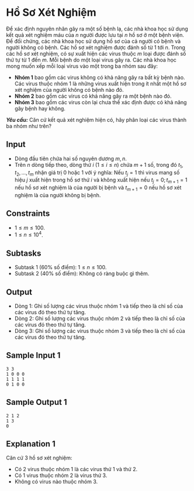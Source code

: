 # Hồ Sơ Xét Nghiệm

Để xác định nguyên nhân gây ra một số bệnh lạ, các nhà khoa học sử dụng kết quả xét nghiệm máu của $n$ người được lưu tại $n$ hồ sơ ở một bệnh viện. Để đối chứng, các nhà khoa học sử dụng hồ sơ của cả người có bệnh và người không có bệnh. Các hồ sơ xét nghiệm được đánh số từ $1$ tới $n$. Trong các hồ sơ xét nghiệm, có sự xuất hiện các virus thuộc $m$ loại được đánh số thứ tự từ $1$ đến $m$. Mỗi bệnh do một loại virus gây ra. Các nhà khoa học mong muốn xếp mỗi loại virus vào một trong ba nhóm sau đây:
- **Nhóm 1** bao gồm các virus không có khả năng gây ra bất kỳ bệnh nào. Các virus thuộc nhóm $1$ là những virus xuất hiện trong ít nhất một hồ sơ xét nghiệm của người không có bệnh nào đó.
- **Nhóm 2** bao gồm các virus có khả năng gây ra một bệnh nào đó.
- **Nhóm 3** bao gồm các virus còn lại chưa thể xác định được có khả năng gây bệnh hay không. 

***Yêu cầu:*** Căn cứ kết quả xét nghiệm hiện có, hãy phân loại các virus thành ba nhóm như trên?

## Input

- Dòng đầu tiên chứa hai số nguyên dương $m, n$.
- Trên $n$ dòng tiếp theo, dòng thứ $i \ (1 \le i \le n)$ chứa $m + 1$ số, trong đó $t_1,t_2, \dots,t_m$ nhận giá trị $0$ hoặc $1$ với ý nghĩa: Nếu $t_j=1$ thì virus mang số hiệu $j$ xuất hiện trong hồ sơ thứ $i$ và không xuất hiện nếu $t_j=0; t_{m+1}=1$ nếu hồ sơ xét nghiệm là của người bị bệnh và $t_{m+1}=0$ nếu hồ sơ xét nghiệm là của người không bị bệnh.

## Constraints

- $1 \le m \le 100$.
- $1 \le n \le 10^4$.

## Subtasks

- Subtask $1$ ($60\%$ số điểm): $1 \le n \le 100$.
- Subtask $2$ ($40\%$ số điểm): Không có ràng buộc gì thêm.

## Output

- Dòng 1: Ghi số lượng các virus thuộc nhóm $1$ và tiếp theo là chỉ số của các virus đó theo thứ tự tăng.
- Dòng 2: Ghi số lượng các virus thuộc nhóm $2$ và tiếp theo là chỉ số của các virus đó theo thứ tự tăng.
- Dòng 3: Ghi số lượng các virus thuộc nhóm $3$ và tiếp theo là chỉ số của các virus đó theo thứ tự tăng.

## Sample Input 1

```
3 3
1 0 0 0
1 1 1 1
0 1 0 0
```

## Sample Output 1

```
2 1 2
1 3
0
```

## Explanation 1

Căn cứ $3$ hồ sơ xét nghiệm:
- Có $2$ virus thuộc nhóm $1$ là các virus thứ $1$ và thứ $2$.
- Có $1$ virus thuộc nhóm $2$ là virus thứ $3$. 
- Không có virus nào thuộc nhóm $3$.

